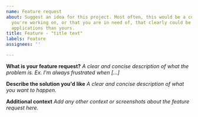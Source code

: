 ```yaml
---
name: Feature request
about: Suggest an idea for this project. Most often, this would be a component that
  you're working on, or that you are in need of, that clearly could be of use by other
  applications than yours.
title: Feature - "title text"
labels: Feature
assignees: ''

---
```


**What is your feature request?**
_A clear and concise description of what the problem is. Ex. I'm always frustrated when [...]_

**Describe the solution you'd like**
_A clear and concise description of what you want to happen._

**Additional context**
_Add any other context or screenshots about the feature request here._
